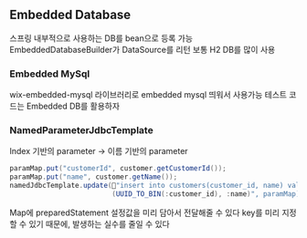 ## Embedded Database
스프링 내부적으로 사용하는 DB를 bean으로 등록 가능
EmbeddedDatabaseBuilder가 DataSource를 리턴
보통 H2 DB를 많이 사용
### Embedded MySql
wix-embedded-mysql 라이브러리로 embedded mysql 띄워서 사용가능
테스트 코드는 Embedded DB를 활용하자
### NamedParameterJdbcTemplate
Index 기반의 parameter -> 이름 기반의 parameter
```java
paramMap.put("customerId", customer.getCustomerId());
paramMap.put("name", customer.getName());
namedJdbcTemplate.update("insert into customers(customer_id, name) values 
						 (UUID_TO_BIN(:customer_id), :name)", paramMap);
```
Map에 preparedStatement 설정값을 미리 담아서 전달해줄 수 있다
key를 미리 지정할 수 있기 때문에, 발생하는 실수를 줄일 수 있다